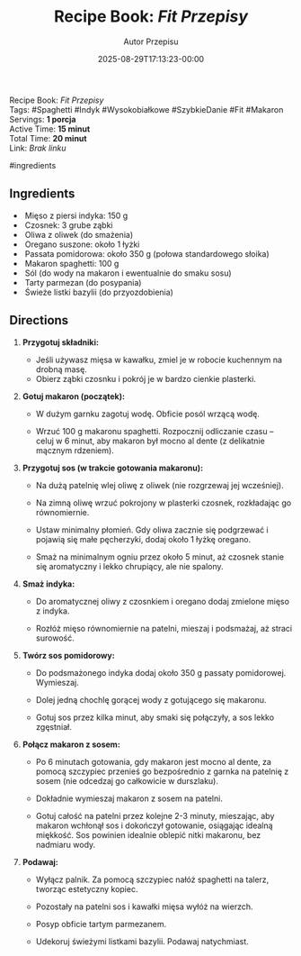 ﻿---
draft: true
title: "Recipe Book: _Fit Przepisy_"
author: "Autor Przepisu"
recipe_image: images/recipe-headers/default.avif
date: 2025-08-29T17:13:23-00:00
categories: ["do-kategoryzacji"]
tags: ["draft"]
tagline: "Przepis do sformatowania"
servings: 4
prep_time: 15
cook: true
cook_time: 30
calories: 300
protein: 20
fat: 10
carbohydrate: 25
---
Recipe Book: _Fit Przepisy_  
Tags: #Spaghetti #Indyk #Wysokobiałkowe #SzybkieDanie #Fit #Makaron  
Servings: **1 porcja**  
Active Time: **15 minut**  
Total Time: **20 minut**  
Link: _Brak linku_

#ingredients

## Ingredients

-  Mięso z piersi indyka: 150 g
-  Czosnek: 3 grube ząbki
-  Oliwa z oliwek (do smażenia)
-  Oregano suszone: około 1 łyżki
-  Passata pomidorowa: około 350 g (połowa standardowego słoika)
-  Makaron spaghetti: 100 g
-  Sól (do wody na makaron i ewentualnie do smaku sosu)
-  Tarty parmezan (do posypania)
-  Świeże listki bazylii (do przyozdobienia)

## Directions

1. **Przygotuj składniki:**
    - Jeśli używasz mięsa w kawałku, zmiel je w robocie kuchennym na drobną masę.
    - Obierz ząbki czosnku i pokrój je w bardzo cienkie plasterki.
2. **Gotuj makaron (początek):**
    
    - W dużym garnku zagotuj wodę. Obficie posól wrzącą wodę.
        
    - Wrzuć 100 g makaronu spaghetti. Rozpocznij odliczanie czasu – celuj w 6 minut, aby makaron był mocno al dente (z delikatnie mącznym rdzeniem).
        
3. **Przygotuj sos (w trakcie gotowania makaronu):**
    
    - Na dużą patelnię wlej oliwę z oliwek (nie rozgrzewaj jej wcześniej).
        
    - Na zimną oliwę wrzuć pokrojony w plasterki czosnek, rozkładając go równomiernie.
        
    - Ustaw minimalny płomień. Gdy oliwa zacznie się podgrzewać i pojawią się małe pęcherzyki, dodaj około 1 łyżkę oregano.
        
    - Smaż na minimalnym ogniu przez około 5 minut, aż czosnek stanie się aromatyczny i lekko chrupiący, ale nie spalony.
        
4. **Smaż indyka:**
    
    - Do aromatycznej oliwy z czosnkiem i oregano dodaj zmielone mięso z indyka.
        
    - Rozłóż mięso równomiernie na patelni, mieszaj i podsmażaj, aż straci surowość.
        
5. **Twórz sos pomidorowy:**
    
    - Do podsmażonego indyka dodaj około 350 g passaty pomidorowej. Wymieszaj.
        
    - Dolej jedną chochlę gorącej wody z gotującego się makaronu.
        
    - Gotuj sos przez kilka minut, aby smaki się połączyły, a sos lekko zgęstniał.
        
6. **Połącz makaron z sosem:**
    
    - Po 6 minutach gotowania, gdy makaron jest mocno al dente, za pomocą szczypiec przenieś go bezpośrednio z garnka na patelnię z sosem (nie odcedzaj go całkowicie w durszlaku).
        
    - Dokładnie wymieszaj makaron z sosem na patelni.
        
    - Gotuj całość na patelni przez kolejne 2-3 minuty, mieszając, aby makaron wchłonął sos i dokończył gotowanie, osiągając idealną miękkość. Sos powinien idealnie oblepić nitki makaronu, bez nadmiaru wody.
        
7. **Podawaj:**
    
    - Wyłącz palnik. Za pomocą szczypiec nałóż spaghetti na talerz, tworząc estetyczny kopiec.
        
    - Pozostały na patelni sos i kawałki mięsa wyłóż na wierzch.
        
    - Posyp obficie tartym parmezanem.
        
    - Udekoruj świeżymi listkami bazylii. Podawaj natychmiast.